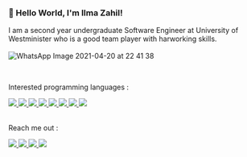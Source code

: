 ###  👋 Hello World, I'm Ilma Zahil!


I am a second year undergraduate Software Engineer at University of Westminister who is a good team player with harworking skills.
<br/>
<br/>
![WhatsApp Image 2021-04-20 at 22 41 38](https://user-images.githubusercontent.com/66563618/115454344-4ee16b00-a23e-11eb-97f3-c434c85b9a9d.jpeg)



<br/>

Interested programming languages : 

<a href="#">
  <img src="https://img.shields.io/badge/-Android-3DDC84?logo=android&logoColor=white&style=flat-square">
</a>
<a href="#">
  <img src="https://img.shields.io/badge/-JavaScript-F7DF1E?logo=javascript&logoColor=white&style=flat-square">
</a>
<a href="#">
  <img src="https://img.shields.io/badge/-HTML-E34F26?logo=html5&logoColor=white&style=flat-square">
</a>
<a href="#">
  <img src="https://img.shields.io/badge/-CSS-1572B6?logo=css3&logoColor=white&style=flat-square">
</a>
<a href="#">
  <img src="https://img.shields.io/badge/-MySQL-4479A1?logo=mysql&logoColor=white&style=flat-square">
</a>
<a href="#">
  <img src="https://img.shields.io/badge/-React-61DAFB?logo=react&logoColor=white&style=flat-square">
</a>
<a href="#">
  <img src="https://img.shields.io/badge/-Python-3776AB?logo=python&logoColor=white&style=flat-square">
</a>
<a href="#">
  <img src="https://img.shields.io/badge/-Java-007396?logo=java&logoColor=white&style=flat-square">
</a>
<br/>
<br/>

Reach me out :

<a href="https://www.instagram.com/iam_ilm/">
  <img src="https://img.shields.io/badge/-Instagram-E4405F?logo=instagram&logoColor=white&style=flat-square">
</a>

<a href="https://twitter.com/FZahil">
  <img src="https://img.shields.io/badge/-Twitter-1DA1F2?logo=twitter&logoColor=white&style=flat-square">
</a>

<a href="https://github.com/IlmaZahil">
  <img src="https://img.shields.io/badge/-GitHub-181717?logo=github&logoColor=white&style=flat-square">
</a>

<a href="https://www.linkedin.com/in/fathima-ilma-zahil-6404021b9/">
  <img src="https://img.shields.io/badge/-LinkedIn-0A66C2?logo=linkedin&logoColor=white&style=flat-square">
</a>








